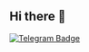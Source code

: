 ## Hi there 👋


[![Telegram Badge](https://img.shields.io/badge/-happ__chat-blue?style=flat&logo=Telegram&logoColor=white)](https://t.me/happ_chat)
